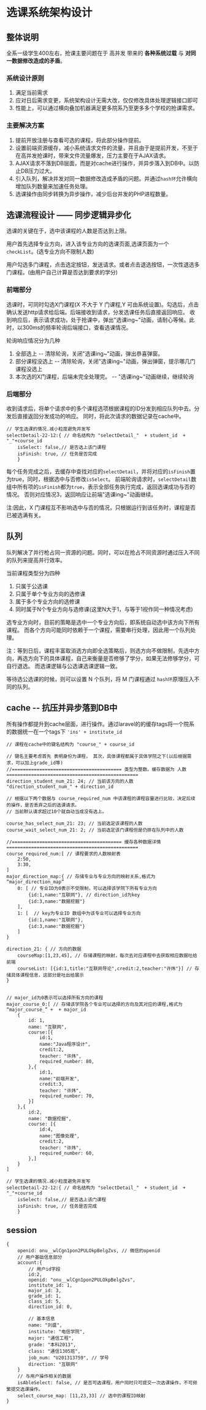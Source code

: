 # 选课系统架构设计
## 整体说明
全系一级学生400左右，抢课主要问题在于 高并发 带来的 **各种系统过载** 与 **对同一数据修改造成的矛盾**。
### 系统设计原则
1. 满足当前需求
2. 应对日后需求变更，系统架构设计无需大改，仅仅修改具体处理逻辑接口即可
3. 性能上，可以通过横向叠加机器满足更多院系乃至更多多个学校的抢课需求。
### 主要解决方案
1. 提前开放注册与查看可选的课程，将此部分操作提前。
2. 设置前端资源缓存，减小系统请求文件的流量，并且由于是提前开发，不至于在高并发抢课时，带来文件流量爆发，压力主要在于AJAX请求。
3. AJAX请求不落到DB层面，而是对cache进行操作，并异步落入到DB中。以防止DB压力过大。
4. 引入队列，解决并发对同一数据修改造成矛盾的问题。并通过`hash环`允许横向增加队列数量来加速任务处理。
5. 选课操作由同步转换为异步操作，减少后台并发的PHP进程数量。

## 选课流程设计 —— 同步逻辑异步化

选课的关键在于，选中该课程的人数是否达到上限。

用户首先选择专业方向，进入该专业方向的选课页面,选课页面为一个 `checkList`。(选专业方向不限制人数)

用户勾选多门课程，点击选定按钮，发送请求。或者点击退选按钮，一次性退选多门课程。(由用户自己计算是否达到要求的学分)

### 前端部分
选课时，可同时勾选X门课程(X 不大于 Y 门课程,Y 可由系统设置)。勾选后，点击确认发送http请求给后端。后端接收到请求，分发选课任务后直接返回响应。
收到响应后，表示请求成功，处于抢课中，弹出"选课ing~"动画，请耐心等候。此时，以300ms的频率轮询后端接口，查看选课情况。

轮询响应情况分为几种
1. 全部选上 -- 清除轮询，关闭"选课ing~"动画，弹出恭喜弹窗。
2. 部分课程没选上 -- 清除轮询，关闭"选课ing~"动画，弹出弹窗，提示哪几门课程没选上
3. 本次选的X门课程，后端未完全处理完。 -- "选课ing~"动画继续，继续轮询

### 后端部分
收到请求后，将单个请求中的多个课程选项根据课程的ID分发到相应队列中去。分发后直接返回分发成功的响应。
同时，将此次请求的数据记录在cache中。
```
// 学生选课的情况.减小粒度避免并发写
selectDetail-22-12:{ // 命名结构为 "selectDetail_"  + student_id  + "_"+course_id
    isSelect: false,// 是否选上该门课程
    isFinish: true, // 任务是否完成
    }
```
每个任务完成之后，去缓存中查找对应的`selectDetail`，并将对应的`isFinish`置为true，同时，根据选中与否修改`isSelect`。
前端轮询请求时，`selectDetail`数组中所有项的`isFinish`都为`true`，表示全部任务执行完成，返回选课成功与否的情况。
否则对应情况3，返回响应让前端"选课ing~"动画继续。

注:因此，X 门课程互不影响选中与否的情况，只根据运行到该任务时，课程是否已被选满有关。

## 队列
队列解决了并行枪占同一资源的问题。同时，可以在抢占不同资源时通过压入不同的队列来提高并行效率。

当前课程类型分为四种
1. 只属于公选课
2. 只属于单个专业方向的选修课
3. 属于多个专业方向的选修课
4. 同时属于N个专业方向与选修课(这里N大于1，与等于1视作同一种情况考虑)

选专业方向时，目前的策略是选中一个专业方向后，即系统自动选中该方向下所有课程。
而各个方向可能同时依赖于一个课程，需要串行处理，因此用一个队列处理。

注：等到日后，课程丰富取消选方向即全选策略后，则选方向不做限制，先选中方向，再选方向下的具体课程，自己来衡量是否修够了学分，如果无法修够学分，可自行退选。
而选课逻辑与公选课选课逻辑一致。

等待选公选课的时候，则可以设置 N 个队列，将 M 门课程通过 `hash环`原理压入不同的队列。

## cache -- 抗压并异步落到DB中
所有操作都提升到cache层面，进行操作。通过laravel的的缓存tags将一个院系的数据统一在一个tags下 `'ins' + institute_id`

```
// 课程在cache中的键名结构为 "course_" + course_id  

// 键名主要考虑首先 表明身份为课程， 其次，具体课程都属于具体学院之下(以后根据需求，可以加上grade_id等)
//======================================== 类型为整数。缓存数据为 人数 ================================================
direction_student_num_21: 24; // 当前该方向的人数 "direction_student_num_" + direction_id

// 根据以下两个数据与 course_required_num 中该课程的课程容量进行比较，决定后续的操作，是否丢弃之后的选课请求。
// 当前默认请求超过10个就自动当成没有选上。

course_has_select_num_21: 23; // 当前选定该课程的人数 
course_wait_select_num_21: 2; // 当前选定该门课程但是仍排在队列中的人数

//======================================== 缓存各种数据详情 ================================================
course_required_num:[ // 课程要求的人数映射表
    2:50,
    3:30,
]
major_direction_map:{ // 存储专业与专业方向的映射关系,格式为 “major_direction_map” 
    0: [ // 专业ID为0表示不受限制，可以选择该学院下所有专业方向
        {id:1,name:"互联网"}, // direction_id为key
        {id:3,name:"数据挖掘"}
    ],
    1: [  // key为专业ID 数组中为该专业可以选择专业方向
        {id:1,name:"互联网"}, 
        {id:3,name:"数据挖掘"}  
    ]
}

direction_21: { // 方向的数据
    courseMap:[1,23,45], // 存储课程的映射，每次去对应课程中去获取相应数据吐给前端 
    courseList: [{id:1,title:"互联网导论",credit:2,teacher:"许炜"}] // 存储具体课程信息，这部分是吐出给展示
}


// major_id为0表示可以选择所有方向的课程
major_course_0:[ // 存储该学院各个专业可以选择的方向及其对应的课程,格式为 “major_course_” +  + major_id
    {
        id: 1,
        name: "互联网",
        course:[{
            id:1,
            name:"Java程序设计",
            credit:2,
            teacher: "许炜",
            required_number: 80,
        },{
            id:1,
            name:"前端开发",
            credit:3,
            teacher: "许炜",
            required_number: 70,
        }]
    },{
        id:2,
        name: "数据挖掘",
        course: [{
            id:4,
            name:"图像处理",
            credit:2,
            teacher: "许炜",
            required_number: 60,
        },]
    }
]

// 学生选课的情况.减小粒度避免并发写
selectDetail-22-12:{ // 命名结构为 "selectDetail_"  + student_id  + "_"+course_id
    isSelect: false,// 是否选上该门课程
    isFinish: true, // 任务是否完成
    }

```

## session
```
{
    openid: onu__wlCgn1pon2PULOkpBelgZvs, // 微信的openid
    // 用户基础信息部分
    account:{
        // 用户id字段
        id:2, 
        openid: "onu__wlCgn1pon2PULOkpBelgZvs",
        institute_id: 1,
        major_id: 3,
        grade_id: 1,
        class_id: 5,
        direction_id: 0,

        // 基本信息
        name: "刘盛",
        institute: "电信学院",
        major: "通信工程",
        grade: "本科2013",
        class: "通信1305班",
        job_num: "U201313759", // 学号
        direction: "互联网"
    }
    // 与用户操作相关的数据
    isAbleSelect: false, // 是否可选课程，用户同时只可提交一次选课操作，不可频繁提交选课操作。
    select_course_map: [11,23,33] // 选中的课程ID映射
}

```